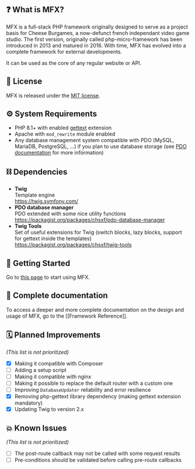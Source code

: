 ## ❓ What is MFX?

MFX is a full-stack PHP framework originally designed to serve as a project basis for Cheese Burgames, a now-defunct french independant video game studio. The first version, originally called php-micro-framework has been introduced in 2013 and matured in 2016. With time, MFX has evolved into a complete framework for external developments.

It can be used as the core of any regular website or API.

## 📄 License

MFX is released under the [MIT license](https://github.com/chsxf/mfx/LICENSE).

## ⚙️ System Requirements

* PHP 8.1+ with enabled [gettext](https://www.php.net/manual/fr/book.gettext.php) extension
* Apache with `mod_rewrite` module enabled
* Any database management system compatible with PDO (MySQL, MariaDB, PostgreSQL, ...) if you plan to use database storage (see [PDO documentation](https://www.php.net/manual/en/book.pdo.php) for more information)

## ⛓ Dependencies

* **Twig**\
  Template engine\
  https://twig.symfony.com/
* **PDO database manager**\
  PDO extended with some nice utility functions\
  https://packagist.org/packages/chsxf/pdo-database-manager
* **Twig Tools**\
  Set of useful extensions for Twig (switch blocks, lazy blocks, support for gettext inside the templates)\
  https://packagist.org/packages/chsxf/twig-tools

## 🚀 Getting Started

Go to [this page](Getting-Started) to start using MFX.

## 📝 Complete documentation

To access a deeper and more complete documentation on the design and usage of MFX, go to the [[Framework Reference]].

## 🗓 Planned Improvements

*(This list is not prioritized)*

* [x] Making it compatible with Composer
* [ ] Adding a setup script
* [ ] Making it compatible with nginx
* [ ] Making it possible to replace the default router with a custom one
* [ ] Improving `DatabaseUpdater` reliability and error resilience
* [x] Removing php-gettext library dependency (making gettext extension mandatory)
* [x] Updating Twig to version 2.x

## 💥 Known Issues

*(This list is not prioritized)*

* [ ] The post-route callback may not be called with some request results
* [ ] Pre-conditions should be validated before calling pre-route callbacks
